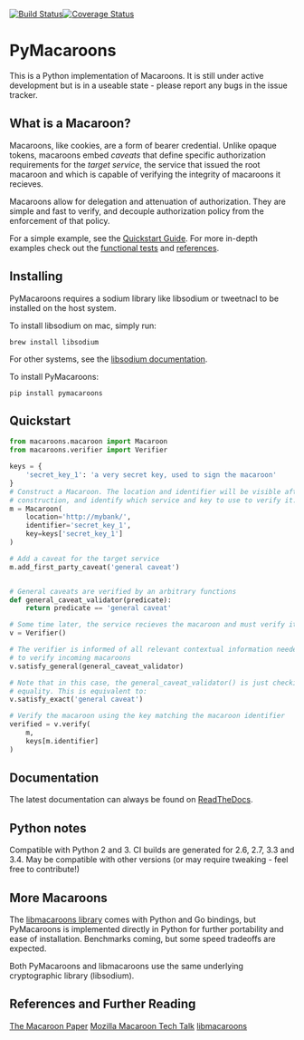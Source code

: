 [![Build Status](https://travis-ci.org/ecordell/pymacaroons.svg?branch=master)](https://travis-ci.org/ecordell/pymacaroons)[![Coverage Status](https://coveralls.io/repos/ecordell/pymacaroons/badge.png)](https://coveralls.io/r/ecordell/pymacaroons)

# PyMacaroons

This is a Python implementation of Macaroons. It is still under active development but is in a useable state - please report any bugs in the issue tracker.

## What is a Macaroon? 
Macaroons, like cookies, are a form of bearer credential. Unlike opaque tokens, macaroons embed *caveats* that define specific authorization requirements for the *target service*, the service that issued the root macaroon and which is capable of verifying the integrity of macaroons it recieves. 

Macaroons allow for delegation and attenuation of authorization. They are simple and fast to verify, and decouple authorization policy from the enforcement of that policy.

For a simple example, see the [Quickstart Guide](#quickstart). For more in-depth examples check out the [functional tests](https://github.com/ecordell/pymacaroons/blob/master/tests/macaroons_tests.py) and [references](#references).

## Installing 

PyMacaroons requires a sodium library like libsodium or tweetnacl to be installed on the host system.

To install libsodium on mac, simply run:

    brew install libsodium

For other systems, see the [libsodium documentation](http://doc.libsodium.org/).

To install PyMacaroons:

    pip install pymacaroons


## Quickstart

```python
from macaroons.macaroon import Macaroon
from macaroons.verifier import Verifier

keys = {
    'secret_key_1': 'a very secret key, used to sign the macaroon'
}
# Construct a Macaroon. The location and identifier will be visible after
# construction, and identify which service and key to use to verify it.
m = Macaroon(
    location='http://mybank/',
    identifier='secret_key_1',
    key=keys['secret_key_1']
)

# Add a caveat for the target service
m.add_first_party_caveat('general caveat')


# General caveats are verified by an arbitrary functions
def general_caveat_validator(predicate):
    return predicate == 'general caveat'

# Some time later, the service recieves the macaroon and must verify it
v = Verifier()

# The verifier is informed of all relevant contextual information needed
# to verify incoming macaroons
v.satisfy_general(general_caveat_validator)

# Note that in this case, the general_caveat_validator() is just checking
# equality. This is equivalent to:
v.satisfy_exact('general caveat')

# Verify the macaroon using the key matching the macaroon identifier
verified = v.verify(
    m,
    keys[m.identifier]
)
```

## Documentation

The latest documentation can always be found on [ReadTheDocs](http://pymacaroons.readthedocs.org/en/latest/).

## Python notes

Compatible with Python 2 and 3. CI builds are generated for 2.6, 2.7, 3.3 and 3.4. May be compatible with other versions (or may require tweaking - feel free to contribute!)

## More Macaroons

The [libmacaroons library](https://github.com/rescrv/libmacaroons) comes with Python and Go bindings, but PyMacaroons is implemented directly in Python for further portability and ease of installation. Benchmarks coming, but some speed tradeoffs are expected.

Both PyMacaroons and libmacaroons use the same underlying cryptographic library (libsodium).

## References and Further Reading

[The Macaroon Paper](http://research.google.com/pubs/pub41892.html)
[Mozilla Macaroon Tech Talk](https://air.mozilla.org/macaroons-cookies-with-contextual-caveats-for-decentralized-authorization-in-the-cloud/)
[libmacaroons](https://github.com/rescrv/libmacaroons)

